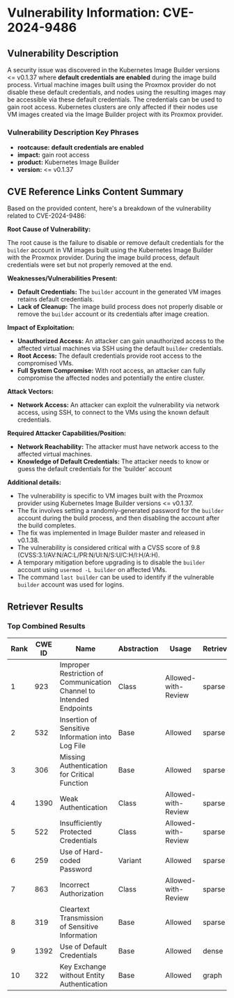 # Vulnerability Information: CVE-2024-9486

## Vulnerability Description
A security issue was discovered in the Kubernetes Image Builder versions <= v0.1.37 where **default credentials are enabled** during the image build process. Virtual machine images built using the Proxmox provider do not disable these default credentials, and nodes using the resulting images may be accessible via these default credentials. The credentials can be used to gain root access. Kubernetes clusters are only affected if their nodes use VM images created via the Image Builder project with its Proxmox provider.

### Vulnerability Description Key Phrases
- **rootcause:** **default credentials are enabled**
- **impact:** gain root access
- **product:** Kubernetes Image Builder
- **version:** <= v0.1.37

## CVE Reference Links Content Summary
Based on the provided content, here's a breakdown of the vulnerability related to CVE-2024-9486:

**Root Cause of Vulnerability:**

The root cause is the failure to disable or remove default credentials for the `builder` account in VM images built using the Kubernetes Image Builder with the Proxmox provider. During the image build process, default credentials were set but not properly removed at the end.

**Weaknesses/Vulnerabilities Present:**

*   **Default Credentials:** The `builder` account in the generated VM images retains default credentials.
*   **Lack of Cleanup:** The image build process does not properly disable or remove the `builder` account or its credentials after image creation.

**Impact of Exploitation:**

*   **Unauthorized Access:** An attacker can gain unauthorized access to the affected virtual machines via SSH using the default `builder` credentials.
*   **Root Access:** The default credentials provide root access to the compromised VMs.
*   **Full System Compromise:** With root access, an attacker can fully compromise the affected nodes and potentially the entire cluster.

**Attack Vectors:**

*   **Network Access:** An attacker can exploit the vulnerability via network access, using SSH, to connect to the VMs using the known default credentials.

**Required Attacker Capabilities/Position:**

*   **Network Reachability:** The attacker must have network access to the affected virtual machines.
*   **Knowledge of Default Credentials:** The attacker needs to know or guess the default credentials for the 'builder' account

**Additional details:**

*   The vulnerability is specific to VM images built with the Proxmox provider using Kubernetes Image Builder versions <= v0.1.37.
*   The fix involves setting a randomly-generated password for the `builder` account during the build process, and then disabling the account after the build completes.
*   The fix was implemented in Image Builder master and released in v0.1.38.
*   The vulnerability is considered critical with a CVSS score of 9.8 (CVSS:3.1/AV:N/AC:L/PR:N/UI:N/S:U/C:H/I:H/A:H).
*   A temporary mitigation before upgrading is to disable the `builder` account using `usermod -L builder` on affected VMs.
*   The command `last builder` can be used to identify if the vulnerable `builder` account was used for logins.

## Retriever Results

### Top Combined Results

| Rank | CWE ID | Name | Abstraction | Usage  | Retrievers | Individual Scores |
|------|--------|------|-------------|-------|------------|-------------------|
| 1 | 923 | Improper Restriction of Communication Channel to Intended Endpoints | Class | Allowed-with-Review | sparse | 0.535 |
| 2 | 532 | Insertion of Sensitive Information into Log File | Base | Allowed | sparse | 0.469 |
| 3 | 306 | Missing Authentication for Critical Function | Base | Allowed | sparse | 0.440 |
| 4 | 1390 | Weak Authentication | Class | Allowed-with-Review | sparse | 0.435 |
| 5 | 522 | Insufficiently Protected Credentials | Class | Allowed-with-Review | sparse | 0.431 |
| 6 | 259 | Use of Hard-coded Password | Variant | Allowed | sparse | 0.421 |
| 7 | 863 | Incorrect Authorization | Class | Allowed-with-Review | sparse | 0.420 |
| 8 | 319 | Cleartext Transmission of Sensitive Information | Base | Allowed | sparse | 0.419 |
| 9 | 1392 | Use of Default Credentials | Base | Allowed | dense | 0.516 |
| 10 | 322 | Key Exchange without Entity Authentication | Base | Allowed | graph | 0.003 |

